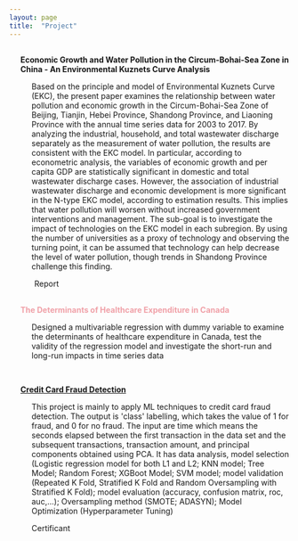 ```yaml
---
layout: page
title:  "Project"
---
```

<link rel='stylesheet' href='https://use.fontawesome.com/releases/v5.7.0/css/all.css' integrity='sha384-lZN37f5QGtY3VHgisS14W3ExzMWZxybE1SJSEsQp9S+oqd12jhcu+A56Ebc1zFSJ' crossorigin='anonymous'>
<style>
    .project {
        padding-top: 15px;
        padding-bottom: 15px;
    }
    h4 {
        padding-left: 20px;
        color: #f0a1a8;
    }
    .project a.main-nav-item {
        text-decoration: none;
        transition: color 0.3s linear;
        -webkit-transition: color 0.3s linear;
        -moz-transition: color 0.3s linear;
    }
    .project a.main-nav-item:hover {
        color: #ed5a65;
        text-decoration: none;
    }
    .main-nav-item {
        display: inline-block;
    }
    .title {
        display: table;
    }
    .fa-file-alt,
    h4 {
        display: table-cell;
        vertical-align: top;
    }
    .fa-terminal,
    p {
        margin-left: 40px;
        word-wrap: break-word;
    }
    .fa-terminal {
        color: #999;
    }
    .fa-file {
        margin-left: 45px;
        word-wrap: break-word;
        color: #999;
    }
    @media only screen and (max-width: 568px) {
        .fa-file .fa-file {
            margin-left: 10px;
        }
    }
    .fancy-link {
        text-decoration: none;
        transition: color 0.3s linear;
        -webkit-transition: color 0.3s linear;
        -moz-transition: color 0.3s linear;
    }
    .fancy-link:hover {
        color: #ed5a65;
    }
</style>
<script src="https://ajax.googleapis.com/ajax/libs/jquery/1.11.1/jquery.min.js"></script>
<script>
    $(function() {
        $('.project').hide();
        $('div.project').each(function(i) {
            $(this).delay(i * 800).fadeIn('slow');
        });
    });
</script>
<div class="project">
    <div class="title">
        <i class='fas fa-file-alt' style='font-size:24px'></i>
        <h4><a class="fancy-link" href="https://scholar.uwindsor.ca/major-papers/139/">Economic Growth and Water Pollution in the Circum-Bohai-Sea Zone in China - An Environmental Kuznets Curve Analysis</a></h4>
    </div>
    <p>Based on the principle and model of Environmental Kuznets Curve (EKC), the present paper examines the relationship between water pollution and economic growth in the Circum-Bohai-Sea Zone of Beijing, Tianjin, Hebei Province, Shandong Province, and Liaoning Province with the annual time series data for 2003 to 2017. By analyzing the industrial, household, and total wastewater discharge separately as the measurement of water pollution, the results are consistent with the EKC model. In particular, according to econometric analysis, the variables of economic growth and per capita GDP are statistically significant in domestic and total wastewater discharge cases. However, the association of industrial wastewater discharge and economic development is more significant in the N-type EKC model, according to estimation results. This implies that water pollution will worsen without increased government interventions and management. The sub-goal is to investigate the impact of technologies on the EKC model in each subregion. By using the number of universities as a proxy of technology and observing the turning point, it can be assumed that technology can help decrease the level of water pollution, though trends in Shandong Province challenge this finding.</p>
    <i class='far fa-file'></i>
    <a class="main-nav-item" href="https://scholar.uwindsor.ca/major-papers/139/">Report</a>
</div>

<!-- Project 2 -->
<div class="project">
    <div class="title">
        <i class='fas fa-file-alt' style='font-size:24px'></i>
        <h4>The Determinants of Healthcare Expenditure in Canada </h4>
    </div>
    <p>Designed a multivariable regression with dummy variable to examine the determinants of healthcare expenditure in Canada, test the validity of the regression model and investigate the short-run and long-run impacts in time series data</p>
</div>

<!-- Project 3 -->
<div class="project">
    <div class="title">
        <i class='fas fa-file-alt' style='font-size:24px'></i>
        <h4><a href="https://www.kaggle.com/datasets/mlg-ulb/creditcardfraud/data">Credit Card Fraud Detection</a></h4>
    </div>
    <p> This project is mainly to apply ML techniques to credit card fraud detection. The output is 'class' labelling, which takes the value of 1 for fraud, and 0 for no fraud. The input are time which means the seconds elapsed between the first transaction in the data set and the subsequent transactions, transaction amount, and principal components obtained using PCA. It has data analysis, model selection (Logistic regression model for both L1 and L2; KNN model; Tree Model; Random Forest; XGBoot Model; SVM model; model validation (Repeated K Fold, Stratified K Fold and Random Oversampling with Stratified K Fold); model evaluation (accuracy, confusion matrix, roc, auc,...); Oversampling method (SMOTE; ADASYN); Model Optimization (Hyperparameter Tuning) </p>
    <p> <a class="main-nav-item" href="https://udemy-certificate.s3.amazonaws.com/pdf/UC-c22adaed-f5fd-40cf-ac36-a7d09ddd5f5d.pdf">Certificant</a></p>
</div>
